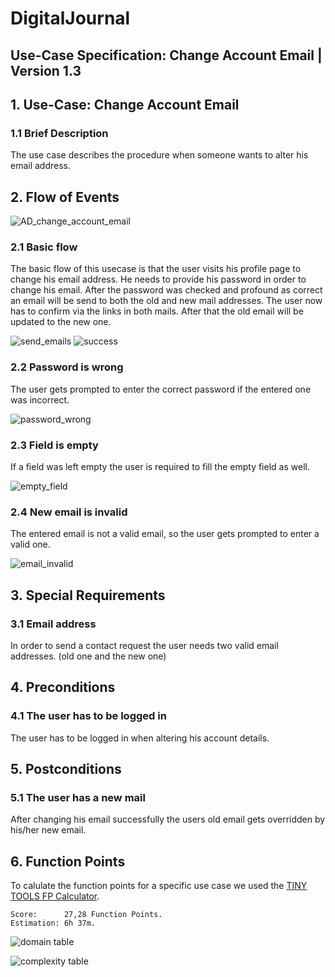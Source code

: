 # DigitalJournal
## Use-Case Specification: Change Account Email | Version 1.3

## 1. Use-Case: Change Account Email

### 1.1 Brief Description

The use case describes the procedure when someone wants to alter his email address.

## 2. Flow of Events

![AD_change_account_email](uc_change_account_email.png)


### 2.1 Basic flow

The basic flow of this usecase is that the user visits his profile page to change his email address. He needs to provide his password in order to change his email. After the password was checked and profound as correct an email will be send to both the old and new mail addresses. The user now has to confirm via the links in both mails. After that the old email will be updated to the new one.   

![send_emails](send_emails.png)
![success](email_changed.JPG)

### 2.2 Password is wrong

The user gets prompted to enter the correct password if the entered one was incorrect.

![password_wrong](password_incorrect.png)

### 2.3 Field is empty

If a field was left empty the user is required to fill the empty field as well.

![empty_field](field_empty.png)

### 2.4 New email is invalid

The entered email is not a valid email, so the user gets prompted to enter a valid one.

![email_invalid](email_invalid.PNG)

## 3. Special Requirements

### 3.1 Email address

In order to send a contact request the user needs two valid email addresses. (old one and the new one)

## 4. Preconditions

### 4.1 The user has to be logged in

The user has to be logged in when altering his account details.

## 5. Postconditions

### 5.1 The user has a new mail

After changing his email successfully the users old email gets overridden by his/her new email.

## 6. Function Points

To calulate the function points for a specific use case we used the [TINY TOOLS FP Calculator](http://groups.umd.umich.edu/cis/course.des/cis525/js/f00/harvey/FP_Calc.html).

    Score:      27,28 Function Points. 
    Estimation: 6h 37m.

![domain table](_dct.PNG)

![complexity table](_cat.PNG)
